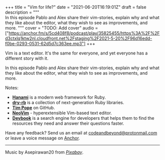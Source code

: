 +++
title = "Vim for life?"
date = "2021-06-20T16:19:01Z"
draft = false
description = """\
  In this episode Pablo and Alex share their vim-stories, explain why and what
  they like about the editor, what they wish to see as improvements, and more.
  """
cover = "TODO: Add cover"
audio = ["https://anchor.fm/s/5cd408f8/podcast/play/35825455/https%3A%2F%2Fd3ctxlq1ktw2nl.cloudfront.net%2Fstaging%2F2021-5-20%2F96d16edd-f0be-0293-0531-62d5d7c363ee.mp3"]
+++

Vim is a text editor. It's the same for everyone, and yet everyone has a
different story with it.

In this episode Pablo and Alex share their vim-stories, explain why and what
they like about the editor, what they wish to see as improvements, and more.

Notes:

- [**Hanami**](https://hanamirb.org/) is a modern web framework for Ruby.
- [**dry-rb**](https://dry-rb.org/) is a collection of next-generation Ruby libraries.
- [**Tim Pope**](https://github.com/tpope/) on GitHub.
- [**NeoVim**](https://neovim.io/) - hyperextensible Vim-based text editor.
- [**Devbook**](https://usedevbook.com/) is a search engine for developers that helps them to find the resources they need and answer their questions faster.

Have any feedback? Send us an email at [codeandbeyond@protonmail.com](mailto:codeandbeyond@protonmail.com) or leave a voice message on [Anchor](https://anchor.fm/codeandbeyond).

---

Music by Asepirawan20 from [_Pixabay_](https://pixabay.com/).
